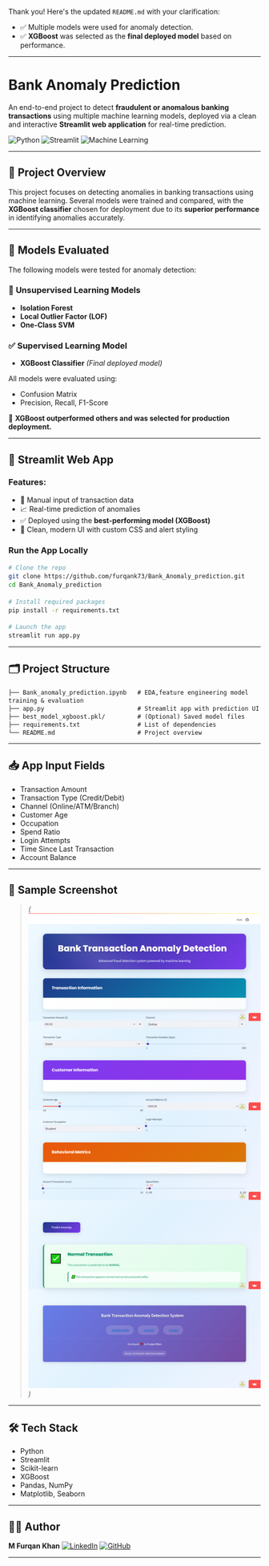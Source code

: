 Thank you! Here's the updated `README.md` with your clarification:

* ✅ Multiple models were used for anomaly detection.
* ✅ **XGBoost** was selected as the **final deployed model** based on performance.

---

# Bank Anomaly Prediction

An end-to-end project to detect **fraudulent or anomalous banking transactions** using multiple machine learning models, deployed via a clean and interactive **Streamlit web application** for real-time prediction.

![Python](https://img.shields.io/badge/Python-3.8%2B-blue.svg)
![Streamlit](https://img.shields.io/badge/Built%20with-Streamlit-orange.svg)
![Machine Learning](https://img.shields.io/badge/Final%20Model-XGBoost-brightgreen.svg)

---

## 📌 Project Overview

This project focuses on detecting anomalies in banking transactions using machine learning. Several models were trained and compared, with the **XGBoost classifier** chosen for deployment due to its **superior performance** in identifying anomalies accurately.

---

## 🧠 Models Evaluated

The following models were tested for anomaly detection:

### 🧪 **Unsupervised Learning Models**

* **Isolation Forest**
* **Local Outlier Factor (LOF)**
* **One-Class SVM**

### ✅ **Supervised Learning Model**

* **XGBoost Classifier** *(Final deployed model)*

All models were evaluated using:

* Confusion Matrix
* Precision, Recall, F1-Score

📌 **XGBoost outperformed others and was selected for production deployment.**

---

## 🚀 Streamlit Web App

### Features:

* 🔘 Manual input of transaction data
* 📈 Real-time prediction of anomalies
* ✅ Deployed using the **best-performing model (XGBoost)**
* 🎨 Clean, modern UI with custom CSS and alert styling

### Run the App Locally

```bash
# Clone the repo
git clone https://github.com/furqank73/Bank_Anomaly_prediction.git
cd Bank_Anomaly_prediction

# Install required packages
pip install -r requirements.txt

# Launch the app
streamlit run app.py
```

---

## 🗂️ Project Structure

```
├── Bank_anomaly_prediction.ipynb   # EDA,feature engineering model training & evaluation
├── app.py                          # Streamlit app with prediction UI
├── best_model_xgboost.pkl/         # (Optional) Saved model files
├── requirements.txt                # List of dependencies
└── README.md                       # Project overview
```

---

## 📥 App Input Fields

* Transaction Amount
* Transaction Type (Credit/Debit)
* Channel (Online/ATM/Branch)
* Customer Age 
* Occupation
* Spend Ratio
* Login Attempts
* Time Since Last Transaction
* Account Balance

---

## 📸 Sample Screenshot

> *(![Screenshot](screencapture-bank-anomaly-prediction-streamlit-app-2025-07-06-23_04_18.png))*

---

## 🛠 Tech Stack

* Python
* Streamlit
* Scikit-learn
* XGBoost
* Pandas, NumPy
* Matplotlib, Seaborn

---

## 👨‍💻 Author

**M Furqan Khan**
[![LinkedIn](https://img.shields.io/badge/LinkedIn-blue?logo=linkedin)](https://www.linkedin.com/in/furqan-khan-256798268/)
[![GitHub](https://img.shields.io/badge/GitHub-furqank73-black?logo=github)](https://github.com/furqank73)

---
